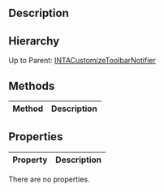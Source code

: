 ## Description

## Hierarchy
Up to Parent: [INTACustomizeToolbarNotifier](INTACustomizeToolbarNotifier)

## Methods
| Method | Description |
| ------------- | ------------- |

## Properties
| Property | Description |
| ------------- | ------------- |
There are no properties.
